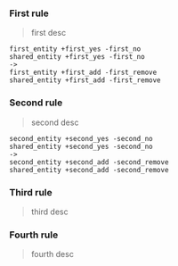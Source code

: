 ### First rule
> first desc

	first_entity +first_yes -first_no
	shared_entity +first_yes -first_no
	->
	first_entity +first_add -first_remove
	shared_entity +first_add -first_remove

### Second rule
> second desc

	second_entity +second_yes -second_no
	shared_entity +second_yes -second_no
	->
	second_entity +second_add -second_remove
	shared_entity +second_add -second_remove

### Third rule
> third desc

### Fourth rule
> fourth desc

